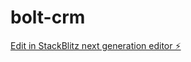 # bolt-crm

[Edit in StackBlitz next generation editor ⚡️](https://stackblitz.com/~/github.com/donvito/bolt-crm)